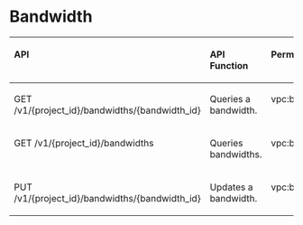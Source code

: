 # Bandwidth<a name="vpc_permission_0003"></a>

<a name="table1351173783713"></a>
<table><thead align="left"><tr id="row178513710377"><th class="cellrowborder" valign="top" width="47.94520547945205%" id="mcps1.1.4.1.1"><p id="p138533718371"><a name="p138533718371"></a><a name="p138533718371"></a>API</p>
</th>
<th class="cellrowborder" valign="top" width="30.136986301369863%" id="mcps1.1.4.1.2"><p id="p12228124517563"><a name="p12228124517563"></a><a name="p12228124517563"></a>API Function</p>
</th>
<th class="cellrowborder" valign="top" width="21.917808219178085%" id="mcps1.1.4.1.3"><p id="p38563716373"><a name="p38563716373"></a><a name="p38563716373"></a>Permissions</p>
</th>
</tr>
</thead>
<tbody><tr id="row17851937103717"><td class="cellrowborder" valign="top" width="47.94520547945205%" headers="mcps1.1.4.1.1 "><p id="p1885937123712"><a name="p1885937123712"></a><a name="p1885937123712"></a>GET /v1/{project_id}/bandwidths/{bandwidth_id}</p>
</td>
<td class="cellrowborder" valign="top" width="30.136986301369863%" headers="mcps1.1.4.1.2 "><p id="p32287452568"><a name="p32287452568"></a><a name="p32287452568"></a>Queries a bandwidth.</p>
</td>
<td class="cellrowborder" valign="top" width="21.917808219178085%" headers="mcps1.1.4.1.3 "><p id="p1525124413714"><a name="p1525124413714"></a><a name="p1525124413714"></a>vpc:bandwidths:get</p>
</td>
</tr>
<tr id="row885143711378"><td class="cellrowborder" valign="top" width="47.94520547945205%" headers="mcps1.1.4.1.1 "><p id="p1385137123712"><a name="p1385137123712"></a><a name="p1385137123712"></a>GET /v1/{project_id}/bandwidths</p>
</td>
<td class="cellrowborder" valign="top" width="30.136986301369863%" headers="mcps1.1.4.1.2 "><p id="p12285455565"><a name="p12285455565"></a><a name="p12285455565"></a>Queries bandwidths.</p>
</td>
<td class="cellrowborder" valign="top" width="21.917808219178085%" headers="mcps1.1.4.1.3 "><p id="p11491546203713"><a name="p11491546203713"></a><a name="p11491546203713"></a>vpc:bandwidths:list</p>
</td>
</tr>
<tr id="row7851137203712"><td class="cellrowborder" valign="top" width="47.94520547945205%" headers="mcps1.1.4.1.1 "><p id="p16851237163712"><a name="p16851237163712"></a><a name="p16851237163712"></a>PUT /v1/{project_id}/bandwidths/{bandwidth_id}</p>
</td>
<td class="cellrowborder" valign="top" width="30.136986301369863%" headers="mcps1.1.4.1.2 "><p id="p1923074545612"><a name="p1923074545612"></a><a name="p1923074545612"></a>Updates a bandwidth.</p>
</td>
<td class="cellrowborder" valign="top" width="21.917808219178085%" headers="mcps1.1.4.1.3 "><p id="p239744703715"><a name="p239744703715"></a><a name="p239744703715"></a>vpc:bandwidths:update</p>
</td>
</tr>
</tbody>
</table>

